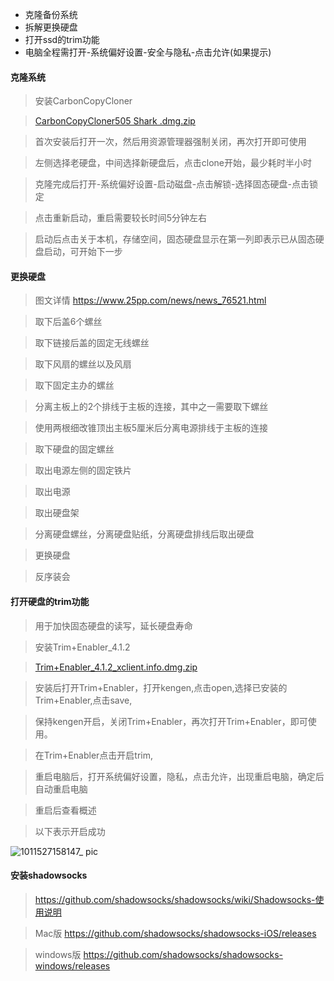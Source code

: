- 克隆备份系统
- 拆解更换硬盘
- 打开ssd的trim功能
- 电脑全程需打开-系统偏好设置-安全与隐私-点击允许(如果提示)

#### 克隆系统
>安装CarbonCopyCloner

>[CarbonCopyCloner505 Shark .dmg.zip](https://github.com/WangShuXian6/blog/files/2034920/CarbonCopyCloner505.Shark.dmg.zip)

>首次安装后打开一次，然后用资源管理器强制关闭，再次打开即可使用

>左侧选择老硬盘，中间选择新硬盘后，点击clone开始，最少耗时半小时

>克隆完成后打开-系统偏好设置-启动磁盘-点击解锁-选择固态硬盘-点击锁定

>点击重新启动，重启需要较长时间5分钟左右

>启动后点击关于本机，存储空间，固态硬盘显示在第一列即表示已从固态硬盘启动，可开始下一步

#### 更换硬盘
>图文详情 https://www.25pp.com/news/news_76521.html

>取下后盖6个螺丝

>取下链接后盖的固定无线螺丝

>取下风扇的螺丝以及风扇

>取下固定主办的螺丝

>分离主板上的2个排线于主板的连接，其中之一需要取下螺丝

>使用两根细改锥顶出主板5厘米后分离电源排线于主板的连接

>取下硬盘的固定螺丝

>取出电源左侧的固定铁片

>取出电源

>取出硬盘架

>分离硬盘螺丝，分离硬盘贴纸，分离硬盘排线后取出硬盘

>更换硬盘

>反序装会

#### 打开硬盘的trim功能
>用于加快固态硬盘的读写，延长硬盘寿命

>安装Trim+Enabler_4.1.2

>[Trim+Enabler_4.1.2_xclient.info.dmg.zip](https://github.com/WangShuXian6/blog/files/2034937/Trim.Enabler_4.1.2_xclient.info.dmg.zip)

>安装后打开Trim+Enabler，打开kengen,点击open,选择已安装的Trim+Enabler,点击save,

>保持kengen开启，关闭Trim+Enabler，再次打开Trim+Enabler，即可使用。

> 在Trim+Enabler点击开启trim,

>重启电脑后，打开系统偏好设置，隐私，点击允许，出现重启电脑，确定后自动重启电脑

>重启后查看概述

>以下表示开启成功

![1011527158147_ pic](https://user-images.githubusercontent.com/30850497/40481354-c7666c20-5f83-11e8-9a4c-2d6e903b1904.jpg)

#### 安装shadowsocks
>https://github.com/shadowsocks/shadowsocks/wiki/Shadowsocks-使用说明

>Mac版  https://github.com/shadowsocks/shadowsocks-iOS/releases

>windows版 https://github.com/shadowsocks/shadowsocks-windows/releases